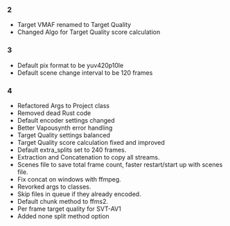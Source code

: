 ### 2
- Target VMAF renamed to Target Quality
- Changed Algo for Target Quality score calculation

### 3
- Default pix format to be yuv420p10le
- Default scene change interval to be 120 frames

### 4
- Refactored Args to Project class
- Removed dead Rust code
- Default encoder settings changed
- Better Vapousynth error handling
- Target Quality settings balanced
- Target Quality score calculation fixed and improved
- Default extra_splits set to 240 frames.
- Extraction and Concatenation to copy all streams.
- Scenes file to save total frame count, faster restart/start up with scenes file.
- Fix concat on windows with ffmpeg.
- Revorked args to classes.
- Skip files in queue if they already encoded.
- Default chunk method to ffms2.
- Per frame target quality for SVT-AV1
- Added none split method option
